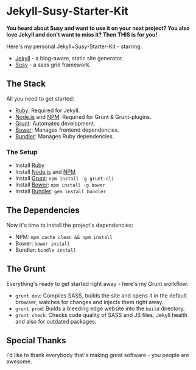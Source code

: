 # Jekyll-Susy-Starter-Kit
**You heard about Susy and want to use it on your next project? You also love Jekyll and don't want to miss it? Then THIS is for you!**

Here's my personal Jekyll+Susy-Starter-Kit - starring:
+ [Jekyll](http://jekyllrb.com/) - a blog-aware, static site generator.
+ [Susy](http://susy.oddbird.net/) - a sass grid framework.

## The Stack
All you need to get started:
- [Ruby](http://www.ruby-lang.org/): Required for Jekyll.
- [Node.js](http://nodejs.org/) and [NPM](https://npmjs.org/): Required for Grunt & Grunt-plugins.
- [Grunt](http://gruntjs.com/): Automates development.
- [Bower](http://bower.io/): Manages frontend dependencies.
- [Bundler](http://bundler.io/): Manages Ruby dependencies.

### The Setup
- Install [Ruby](https://www.ruby-lang.org/en/documentation/installation/)
- Install [Node.js](http://nodejs.org/) and [NPM](https://npmjs.org/)
- Install [Grunt](http://gruntjs.com/): `npm install -g grunt-cli`
- Install [Bower](http://bower.io/): `npm install -g bower`
- Install [Bundler](http://bundler.io/): `gem install bundler`

## The Dependencies
Now it's time to install the project's dependencies:
- NPM: `npm cache clean && npm install`
- Bower: `bower install`
- Bundler: `bundle install`

## The Grunt
Everything's ready to get started right away - here's my Grunt workflow:
- `grunt dev`: Compiles SASS, builds the site and opens it in the default browser, watches for changes and injects them right away.
- `grunt prod`: Builds a bleeding edge website into the `build` directory.
- `grunt check`: Checks code quality of SASS and JS files, Jekyll health and also for outdated packages.

## Special Thanks
I'd like to thank everybody that's making great software - you people are awesome.
